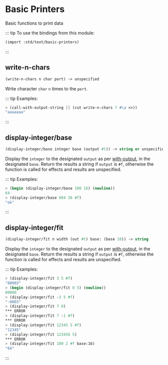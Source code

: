 # Basic Printers

Basic functions to print data

::: tip To use the bindings from this module:
```scheme
(import :std/text/basic-printers)
```
:::

## write-n-chars
```scheme
(write-n-chars n char port) -> unspecified
```

Write character `char` `n` times to the `port`.

::: tip Examples:
```scheme
> (call-with-output-string [] (cut write-n-chars 7 #\a <>))
"aaaaaaa"
```
:::

## display-integer/base
```scheme
(display-integer/base integer base (output #t)) -> string or unspecified
```
Display the `integer` to the designated `output`
as per [with-output](../misc/ports.md#with-output),
in the designated `base`. Return the results a string if `output` is `#f`,
otherwise the function is called for effects and results are unspecified.

::: tip Examples:
```scheme
> (begin (display-integer/base 100 16) (newline))
64
> (display-integer/base 884 36 #f)
"ok"
```
:::

## display-integer/fit
```scheme
(display-integer/fit n width (out #t) base: (base 10)) -> string
```

Display the `integer` to the designated `output`
as per [with-output](../misc/ports.md#with-output),
in the designated `base`. Return the results a string if `output` is `#f`,
otherwise the function is called for effects and results are unspecified.

::: tip Examples:
```scheme
> (display-integer/fit 3 5 #f)
"00003"
> (begin (display-integer/fit 0 5) (newline))
00000
> (display-integer/fit -3 5 #f)
"-0003"
> (display-integer/fit 7 0)
*** ERROR
> (display-integer/fit 7 -1 #f)
*** ERROR
> (display-integer/fit 12345 5 #f)
"12345"
> (display-integer/fit 123456 5)
*** ERROR
> (display-integer/fit 100 2 #f base:16)
"64"
```
:::
